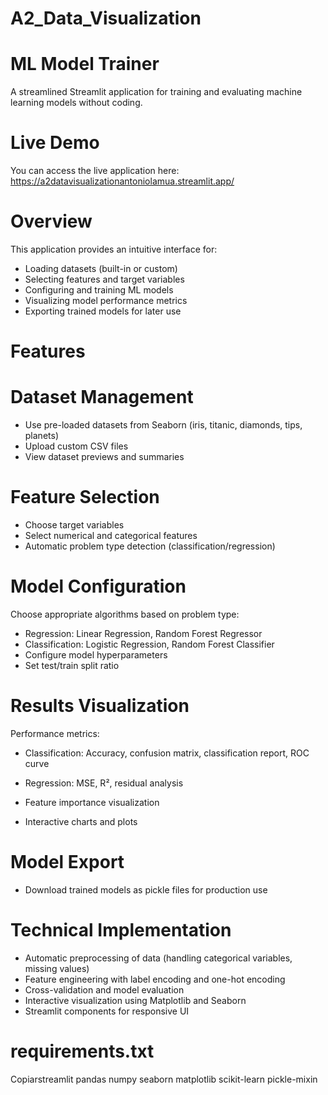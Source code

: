# A2_Data_Visualization

# ML Model Trainer

A streamlined Streamlit application for training and evaluating machine learning models without coding.

# Live Demo

You can access the live application here: https://a2datavisualizationantoniolamua.streamlit.app/

# Overview

This application provides an intuitive interface for:

- Loading datasets (built-in or custom)
- Selecting features and target variables
- Configuring and training ML models
- Visualizing model performance metrics
- Exporting trained models for later use

# Features
# Dataset Management

- Use pre-loaded datasets from Seaborn (iris, titanic, diamonds, tips, planets)
- Upload custom CSV files
- View dataset previews and summaries

# Feature Selection

- Choose target variables
- Select numerical and categorical features
- Automatic problem type detection (classification/regression)

# Model Configuration

Choose appropriate algorithms based on problem type:

- Regression: Linear Regression, Random Forest Regressor
- Classification: Logistic Regression, Random Forest Classifier
- Configure model hyperparameters
- Set test/train split ratio

# Results Visualization

Performance metrics:

- Classification: Accuracy, confusion matrix, classification report, ROC curve
- Regression: MSE, R², residual analysis

- Feature importance visualization
- Interactive charts and plots

# Model Export

- Download trained models as pickle files for production use

# Technical Implementation

- Automatic preprocessing of data (handling categorical variables, missing values)
- Feature engineering with label encoding and one-hot encoding
- Cross-validation and model evaluation
- Interactive visualization using Matplotlib and Seaborn
- Streamlit components for responsive UI

# requirements.txt
Copiarstreamlit
pandas
numpy
seaborn
matplotlib
scikit-learn
pickle-mixin
